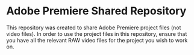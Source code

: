 # Adobe Premiere Shared Repository

This repository was created to share Adobe Premiere project files (not video files). In order to use the project files in this repository, ensure that you have all the relevant RAW video files for the project you wish to work on.
